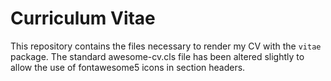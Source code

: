 
# Curriculum Vitae

This repository contains the files necessary to render my CV with the
`vitae` package. The standard awesome-cv.cls file has been altered
slightly to allow the use of fontawesome5 icons in section headers.
